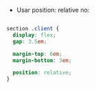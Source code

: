 - Usar position: relative no:

```css

section .client {
  display: flex;
  gap: 3.5em;

  margin-top: 6em;
  margin-bottom: 3em;

  position: relative;
}

```